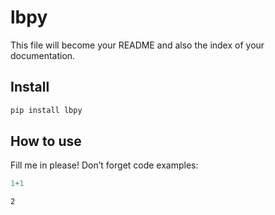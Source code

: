 # lbpy


<!-- WARNING: THIS FILE WAS AUTOGENERATED! DO NOT EDIT! -->

This file will become your README and also the index of your
documentation.

## Install

``` sh
pip install lbpy
```

## How to use

Fill me in please! Don’t forget code examples:

``` python
1+1
```

    2
